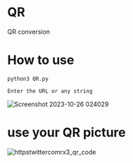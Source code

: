 # QR
QR conversion

# How to use
`python3 QR.py`

`Enter the URL or any string`

![Screenshot 2023-10-26 024029](https://github.com/LeerBox/QR/assets/127865341/70d7342c-3a0b-403d-9732-336357673189)

# use your QR picture

![httpstwittercomrx3_qr_code](https://github.com/LeerBox/QR/assets/127865341/772e183a-ece8-43ff-bace-3c1ae81dbc89)
